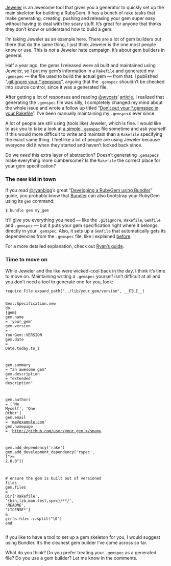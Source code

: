 <p><a href="http://github.com/technicalpickles/jeweler">Jeweler</a> is an awesome tool that gives you a generator to quickly set up the main skeleton for building a RubyGem. It has a bunch of rake tasks that make generating, creating, pushing and releasing your gem super easy without having to deal with the scary stuff. It&#8217;s great for anyone that thinks they don&#8217;t know or understand how to build a gem.</p>
<p>I&#8217;m taking Jeweler as an example here. There are a lot of gem builders out there that do the same thing, I just think Jeweler is the one most people know or use. This is <em>not</em> a Jeweler hate campaign, it&#8217;s about gem builders in general.</p>
<p>Half a year ago, the gems I released were all built and maintained using Jeweler, so I put my gem&#8217;s information in a <code>Rakefile</code> and  generated my <code>.gemspec</code> &#8212; the file used to build the actual gem &#8212; from that. I published &#8220;<a href="http://jeffkreeftmeijer.com/2010/gitignore-your-gemspec">.gitignore your *.gemspec</a>&#8221;, arguing that the <code>.gemspec</code> shouldn&#8217;t be checked into source control, since it was a generated file.</p>
<p>After getting a lot of responses and reading <a href="http://twitter.com/wycats">@wycats</a>&#8217; <a href="http://yehudakatz.com/2010/04/02/using-gemspecs-as-intended">article</a>, I realized that generating the <code>.gemspec</code> file was silly, I completely changed my mind about the whole issue and wrote a follow up titled &#8220;<a href="http://jeffkreeftmeijer.com/2010/dont-put-your-gemspec-in-your-rakefile/">Don&#8217;t put your *.gemspec in your Rakefile</a>&#8221;. I&#8217;ve been manually maintaining my <code>.gemspec</code>s ever since.</p>
<p>A lot of people are still using (tools like) Jeweler, which is fine. I would like to ask you to take a look at <a href="http://github.com/jeffkreeftmeijer/navvy/blob/develop/navvy.gemspec">a simple <code>.gemspec</code></a> file sometime and ask yourself if this would more difficult to write and maintain than a <code>Rakefile</code> specifying the exact same thing. I feel like a lot of people are using Jeweler because everyone did it when they started and haven&#8217;t looked back since.</p>
<p>Do we <em>need</em> this extra layer of abstraction? Doesn&#8217;t generating <code>.gemspec</code>s make everything more cumbersome? Is the <code>Rakefile</code> the correct place for your gem specification?</p>
<h3>The new kid in town</h3>
<p>If you read <a href="http://twitter.com/ryanbigg">@ryanbigg</a>&#8217;s great &#8220;<a href="http://github.com/radar/guides/blob/master/gem-development.md">Developing a RubyGem using Bundler</a>&#8221; guide, you probably know that <a href="http://gembundler.com">Bundler</a> can also bootstrap your RubyGem using its <code>gem</code> command:</p>
<div class="highlight">
<pre><code class="console"><span class="gp">$</span> bundle gem my_gem
</code></pre>
</div>
<p>It&#8217;ll give you everything you need &#8212; like the <code>.gitignore</code>, <code>Rakefile</code>, <code>Gemfile</code> and <code>.gemspec</code> &#8212; but it puts your gem specification right where it belongs: directly in your <code>.gemspec</code>. Also, it sets up a <code>Gemfile</code> that automatically  gets its dependencies from the <code>.gemspec</code> file, like I explained <a href="http://jeffkreeftmeijer.com/2010/bundler-because-your-gems-depend-on-gems-too/">before</a>.</p>
<p>For a more detailed explanation, check out <a href="http://github.com/radar/guides/blob/master/gem-development.md">Ryan&#8217;s guide</a>.</p>
<h3>Time to move on</h3>
<p>While Jeweler and the like were wicked-cool back in the day, I think it&#8217;s time to move on. Maintaining writing a <code>.gemspec</code> yourself isn&#8217;t difficult at all and you don&#8217;t need a tool to generate one for you, look:</p>
<div class="highlight">
<pre><code class="ruby"><span class="nb">require</span> <span class="no">File</span><span class="o">.</span><span class="n">expand_path</span><span class="p">(</span><span class="s2">"../lib/your_gem/version"</span><span class="p">,</span> <span class="bp">__FILE__</span><span class="p">)</span>

<span class="ss">Gem</span><span class="p">:</span><span class="ss">:Specification</span><span class="o">.</span><span class="n">new</span> <span class="k">do</span> <span class="o">|</span><span class="n">gem</span><span class="o">|</span>
  <span class="n">gem</span><span class="o">.</span><span class="n">name</span>    <span class="o">=</span> <span class="s1">'your_gem'</span>
  <span class="n">gem</span><span class="o">.</span><span class="n">version</span> <span class="o">=</span> <span class="ss">YourGem</span><span class="p">:</span><span class="ss">:VERSION</span>
  <span class="n">gem</span><span class="o">.</span><span class="n">date</span>    <span class="o">=</span> <span class="no">Date</span><span class="o">.</span><span class="n">today</span><span class="o">.</span><span class="n">to_s</span>

  <span class="n">gem</span><span class="o">.</span><span class="n">summary</span> <span class="o">=</span> <span class="s2">"an awesome gem"</span>
  <span class="n">gem</span><span class="o">.</span><span class="n">description</span> <span class="o">=</span> <span class="s2">"extended description"</span>

  <span class="n">gem</span><span class="o">.</span><span class="n">authors</span>  <span class="o">=</span> <span class="o">[</span><span class="s1">'Me Myself'</span><span class="p">,</span> <span class="s1">'One Other'</span><span class="o">]</span>
  <span class="n">gem</span><span class="o">.</span><span class="n">email</span>    <span class="o">=</span> <span class="s1">'me@example.com'</span>
  <span class="n">gem</span><span class="o">.</span><span class="n">homepage</span> <span class="o">=</span> <span class="s1">'http://github.com/user/your_gem'</span>

  <span class="n">gem</span><span class="o">.</span><span class="n">add_dependency</span><span class="p">(</span><span class="s1">'rake'</span><span class="p">)</span>
  <span class="n">gem</span><span class="o">.</span><span class="n">add_development_dependency</span><span class="p">(</span><span class="s1">'rspec'</span><span class="p">,</span> <span class="o">[</span><span class="s2">"&gt;= 2.0.0"</span><span class="o">]</span><span class="p">)</span>

  <span class="c1"># ensure the gem is built out of versioned files</span>
  <span class="n">gem</span><span class="o">.</span><span class="n">files</span> <span class="o">=</span> <span class="no">Dir</span><span class="o">[</span><span class="s1">'Rakefile'</span><span class="p">,</span> <span class="s1">'{bin,lib,man,test,spec}/**/*'</span><span class="p">,</span> <span class="s1">'README*'</span><span class="p">,</span> <span class="s1">'LICENSE*'</span><span class="o">]</span> <span class="o">&amp;</span> <span class="sb">`git ls-files -z`</span><span class="o">.</span><span class="n">split</span><span class="p">(</span><span class="s2">"</span><span class="se">\0</span><span class="s2">"</span><span class="p">)</span>
<span class="k">end</span>
</code></pre>
</div>
<p>If you like to have a tool to set up a gem skeleton for you, I would suggest using Bundler. It&#8217;s the cleanest gem builder I&#8217;ve come across so far.</p>
<p>What do you think? Do you prefer treating your <code>.gemspec</code> as a generated file? Do you use a gem builder? Let me know in the comments.</p>